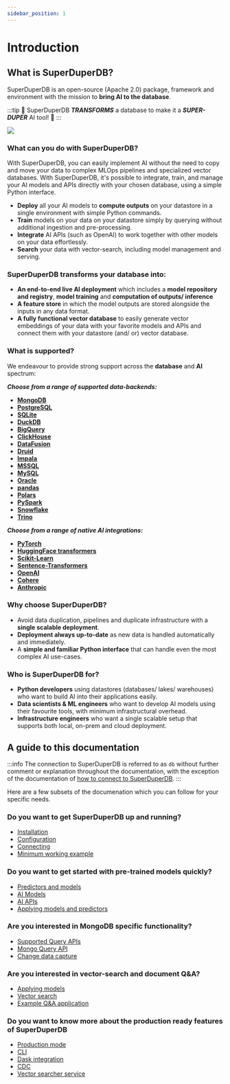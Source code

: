 ```yaml
---
sidebar_position: 1
---
```


# Introduction

## What is SuperDuperDB?

SuperDuperDB is an open-source (Apache 2.0) package, framework and environment with the mission to **bring AI to the database**.

:::tip
🔮 SuperDuperDB ***TRANSFORMS*** a database to make it a ***SUPER-DUPER*** AI tool! 🔮
:::


![](/img/SuperDuperDB_diagram.svg)

### What can you do with SuperDuperDB?

With SuperDuperDB, you can easily implement AI without the need to copy and move your data to complex MLOps pipelines and specialized vector databases. With SuperDuperDB, it's possible to integrate, train, and manage your AI models and APIs directly with your chosen database, using a simple Python interface.

- **Deploy** all your AI models to **compute outputs** on your datastore in a single environment with simple Python commands.  
- **Train** models on your data on your datastore simply by querying without additional ingestion and pre-processing.  
- **Integrate** AI APIs (such as OpenAI) to work together with other models on your data effortlessly. 
- **Search** your data with vector-search, including model management and serving.

### SuperDuperDB transforms your database into:

  - **An end-to-end live AI deployment** which includes a **model repository and registry**, **model training** and **computation of outputs/ inference** 
  - **A feature store** in which the model outputs are stored alongside the inputs in any data format. 
  - **A fully functional vector database** to easily generate vector embeddings of your data with your favorite models and APIs and connect them with your datastore (and/ or) vector database.

### What is supported?

We endeavour to provide strong support across the **database** and **AI** spectrum:

***Choose from a range of supported data-backends:***

- [**MongoDB**](https://www.mongodb.com/)
- [**PostgreSQL**](https://www.postgresql.org/)
- [**SQLite**](https://www.sqlite.org/index.html)
- [**DuckDB**](https://duckdb.org/)
- [**BigQuery**](https://cloud.google.com/bigquery)
- [**ClickHouse**](https://clickhouse.com/)
- [**DataFusion**](https://arrow.apache.org/datafusion/)
- [**Druid**](https://druid.apache.org/)
- [**Impala**](https://impala.apache.org/)
- [**MSSQL**](https://www.microsoft.com/en-us/sql-server/)
- [**MySQL**](https://www.mysql.com/)
- [**Oracle**](https://www.oracle.com/database/)
- [**pandas**](https://pandas.pydata.org/)
- [**Polars**](https://www.pola.rs/)
- [**PySpark**](https://spark.apache.org/docs/3.3.1/api/python/index.html)
- [**Snowflake**](https://www.snowflake.com/en/)
- [**Trino**](https://trino.io/)

***Choose from a range of native AI integrations:***

- [**PyTorch**](https://pytorch.org/)
- [**HuggingFace transformers**](https://huggingface.co/docs/transformers/index)
- [**Scikit-Learn**](https://scikit-learn.org/stable/)
- [**Sentence-Transformers**](https://www.sbert.net/)
- [**OpenAI**](https://openai.com/blog/openai-api)
- [**Cohere**](https://cohere.com/)
- [**Anthropic**](https://docs.anthropic.com/claude/reference/getting-started-with-the-api)


 ### Why choose SuperDuperDB?

- Avoid data duplication, pipelines and duplicate infrastructure with a **single scalable deployment**.
- **Deployment always up-to-date** as new data is handled automatically and immediately.
- A **simple and familiar Python interface** that can handle even the most complex AI use-cases.

### Who is SuperDuperDB for?

  - **Python developers** using datastores (databases/ lakes/ warehouses) who want to build AI into their applications easily.
  - **Data scientists & ML engineers** who want to develop AI models using their favourite tools, with minimum infrastructural overhead.
  - **Infrastructure engineers** who want a single scalable setup that supports both local, on-prem and cloud deployment.

## A guide to this documentation

:::info
The connection to SuperDuperDB is referred to as `db` without further comment or explanation
throughout the documentation, with the exception of the documentation of [how to connect to SuperDuperDB](../fundamentals/04_connecting.md).
:::

Here are a few subsets of the documenation which you can follow for your specific needs.

### Do you want to get SuperDuperDB up and running?

- [Installation](installation.md)
- [Configuration](../walkthrough/01_configuration.md)
- [Connecting](../fundamentals/04_connecting.md)
- [Minimum working example](../walkthrough/05_minimum_working_example.md)

### Do you want to get started with pre-trained models quickly?

- [Predictors and models](../fundamentals/17_supported_ai_frameworks.md)
- [AI Models](../walkthrough/18_ai_models.mdx)
- [AI APIs](../walkthrough/19_ai_apis.md)
- [Applying models and predictors](../fundamentals/21_apply_models.mdx)

### Are you interested in MongoDB specific functionality?

- [Supported Query APIs](../walkthrough/11_supported_query_APIs.md)
- [Mongo Query API](../walkthrough/12_mongodb_query_API.md)
- [Change data capture](../walkthrough/32_change_data_capture.md)

### Are you interested in vector-search and document Q&A?

- [Applying models](../fundamentals/21_apply_models.mdx)
- [Vector search](../fundamentals/25_vector_search.mdx)
- [Example Q&A application](/docs/use_cases/items/question_the_docs)

### Do you want to know more about the production ready features of SuperDuperDB

- [Production mode](../walkthrough/29_developer_vs_production_mode.md)
- [CLI](../walkthrough/30_command_line_interface.md)
- [Dask integration](../walkthrough/31_non_blocking_dask_jobs.md)
- [CDC](../walkthrough/32_change_data_capture.md)
- [Vector searcher service](../walkthrough/33_vector_comparison_service.md)
